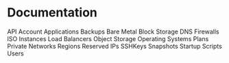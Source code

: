 # Documentation

API
Account
Applications
Backups
Bare Metal
Block Storage
DNS
Firewalls
ISO
Instances
Load Balancers
Object Storage
Operating Systems
Plans
Private Networks
Regions
Reserved IPs
SSHKeys
Snapshots
Startup Scripts
Users

